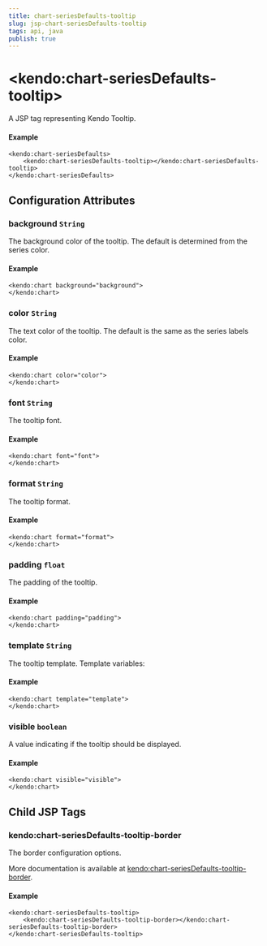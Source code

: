 ```yaml
---
title: chart-seriesDefaults-tooltip
slug: jsp-chart-seriesDefaults-tooltip
tags: api, java
publish: true
---
```


# \<kendo:chart-seriesDefaults-tooltip\>
A JSP tag representing Kendo Tooltip.

#### Example
    <kendo:chart-seriesDefaults>
        <kendo:chart-seriesDefaults-tooltip></kendo:chart-seriesDefaults-tooltip>
    </kendo:chart-seriesDefaults>


## Configuration Attributes


### background `String`

The background color of the tooltip. The default is determined from the series color.

#### Example
    <kendo:chart background="background">
    </kendo:chart>



### color `String`

The text color of the tooltip. The default is the same as the series labels color.

#### Example
    <kendo:chart color="color">
    </kendo:chart>



### font `String`

The tooltip font.

#### Example
    <kendo:chart font="font">
    </kendo:chart>



### format `String`

The tooltip format.

#### Example
    <kendo:chart format="format">
    </kendo:chart>



### padding `float`

The padding of the tooltip.

#### Example
    <kendo:chart padding="padding">
    </kendo:chart>



### template `String`

The tooltip template.
Template variables:

#### Example
    <kendo:chart template="template">
    </kendo:chart>



### visible `boolean`

A value indicating if the tooltip should be displayed.

#### Example
    <kendo:chart visible="visible">
    </kendo:chart>



## Child JSP Tags

### kendo:chart-seriesDefaults-tooltip-border

The border configuration options.

More documentation is available at [kendo:chart-seriesDefaults-tooltip-border](/api/wrappers/jsp/chart/seriesdefaults-tooltip-border).

#### Example

    <kendo:chart-seriesDefaults-tooltip>
        <kendo:chart-seriesDefaults-tooltip-border></kendo:chart-seriesDefaults-tooltip-border>
    </kendo:chart-seriesDefaults-tooltip>
 
 
